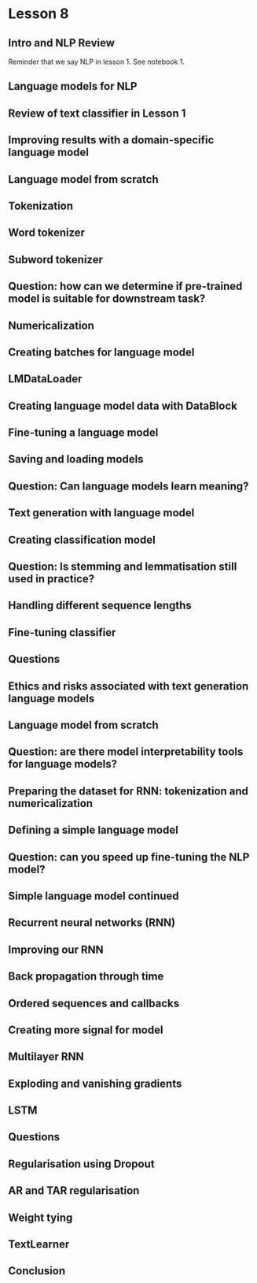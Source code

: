 # Lesson 8

## Intro and NLP Review

Reminder that we say NLP in lesson 1. See notebook 1.

## Language models for NLP
## Review of text classifier in Lesson 1
## Improving results with a domain-specific language model
## Language model from scratch
## Tokenization
## Word tokenizer
## Subword tokenizer
## Question: how can we determine if pre-trained model is suitable for downstream task?
## Numericalization
## Creating batches for language model
## LMDataLoader
## Creating language model data with DataBlock
## Fine-tuning a language model
## Saving and loading models
## Question: Can language models learn meaning?
## Text generation with language model
## Creating classification model
## Question: Is stemming and lemmatisation still used in practice?
## Handling different sequence lengths
## Fine-tuning classifier
## Questions
## Ethics and risks associated with text generation language models
## Language model from scratch
## Question: are there model interpretability tools for language models?
## Preparing the dataset for RNN: tokenization and numericalization
## Defining a simple language model
## Question: can you speed up fine-tuning the NLP model?
## Simple language model continued
## Recurrent neural networks (RNN)
## Improving our RNN
## Back propagation through time
## Ordered sequences and callbacks
## Creating more signal for model
## Multilayer RNN
## Exploding and vanishing gradients
## LSTM
## Questions
## Regularisation using Dropout
## AR and TAR regularisation
## Weight tying
## TextLearner
## Conclusion
